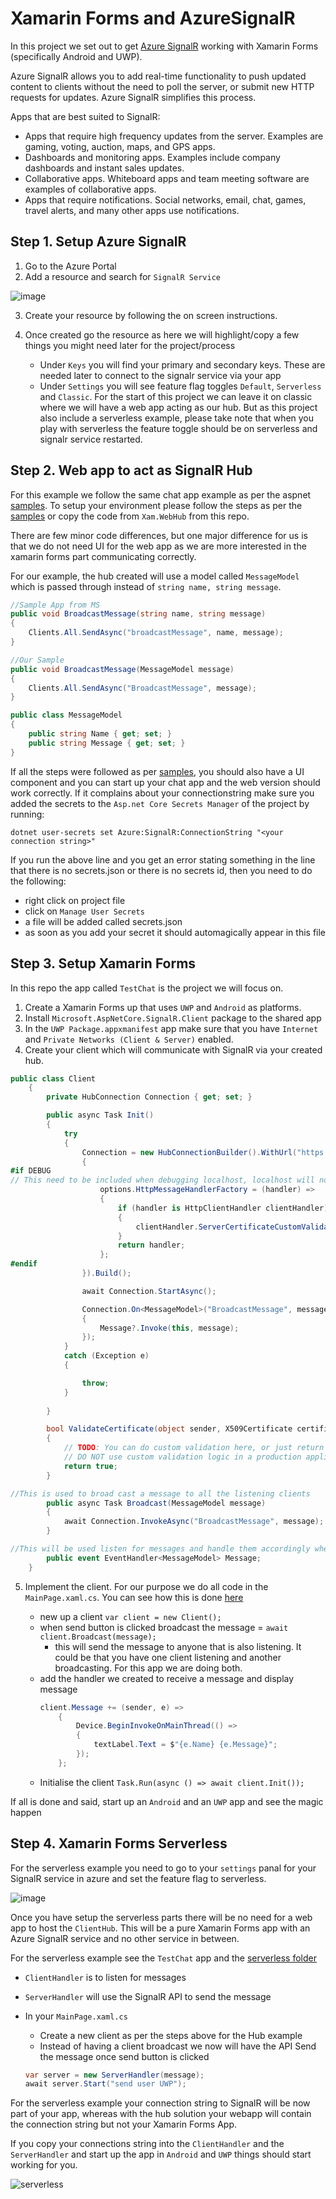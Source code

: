 # Xamarin Forms and AzureSignalR

In this project we set out to get [Azure SignalR](https://azure.microsoft.com/en-us/services/signalr-service/) working with Xamarin Forms (specifically Android and UWP). 

Azure SignalR allows you to add real-time functionality to push updated content to clients without the need to poll the server, or submit new HTTP requests for updates. Azure SignalR simplifies this process.

Apps that are best suited to SignalR:

- Apps that require high frequency updates from the server. Examples are gaming, voting, auction, maps, and GPS apps.
- Dashboards and monitoring apps. Examples include company dashboards and instant sales updates.
- Collaborative apps. Whiteboard apps and team meeting software are examples of collaborative apps.
- Apps that require notifications. Social networks, email, chat, games, travel alerts, and many other apps use notifications.

## Step 1. Setup Azure SignalR
1. Go to the Azure Portal
2. Add a resource and search for `SignalR Service`

![image](https://user-images.githubusercontent.com/17876815/54517871-2aca4600-4963-11e9-8268-6705b5eac4de.png)

3. Create your resource by following the on screen instructions.
4. Once created go the resource as here we will highlight/copy a few things you might need later for the project/process
    
    - Under `Keys` you will find your primary and secondary keys. These are needed later to connect to the signalr service via your app
    - Under `Settings` you will see feature flag toggles `Default`, `Serverless` and `Classic`. For the start of this project we can leave it on classic where we will have a web app acting as our hub. But as this project also include a serverless example, please take note that when you play with serverless the feature toggle should be on serverless and signalr service restarted.

## Step 2. Web app to act as SignalR Hub

For this example we follow the same chat app example as per the aspnet [samples](https://github.com/aspnet/AzureSignalR-samples/tree/master/samples/ChatRoom). To setup your environment please follow the steps as per the [samples](https://github.com/aspnet/AzureSignalR-samples/tree/master/samples/ChatRoom) or copy the code from `Xam.WebHub` from this repo.

There are few minor code differences, but one major difference for us is that we do not need UI for the web app as we are more interested in the xamarin forms part communicating correctly.

For our example, the hub created will use a model called `MessageModel` which is passed through instead of `string name, string message`.

```C#
//Sample App from MS
public void BroadcastMessage(string name, string message)
{
    Clients.All.SendAsync("broadcastMessage", name, message);
}

//Our Sample
public void BroadcastMessage(MessageModel message)
{
    Clients.All.SendAsync("BroadcastMessage", message);
}

public class MessageModel
{
    public string Name { get; set; }
    public string Message { get; set; }
}
```

If all the steps were followed as per [samples](https://github.com/aspnet/AzureSignalR-samples/tree/master/samples/ChatRoom), you should also have a UI component and you can start up your chat app and the web version should work correctly. If it complains about your connectionstring make sure you added the secrets to the `Asp.net Core Secrets Manager` of the project by running:

```
dotnet user-secrets set Azure:SignalR:ConnectionString "<your connection string>"
```

If you run the above line and you get an error stating something in the line that there is no secrets.json or there is no secrets id, then you need to do the following:

- right click on project file
- click on `Manage User Secrets`
- a file will be added called secrets.json
- as soon as you add your secret it should automagically appear in this file

## Step 3. Setup Xamarin Forms
In this repo the app called `TestChat` is the project we will focus on.

1. Create a Xamarin Forms up that uses `UWP` and `Android` as platforms. 
2. Install `Microsoft.AspNetCore.SignalR.Client` package to the shared app
3. In the `UWP Package.appxmanifest` app make sure that you have `Internet` and `Private Networks (Client & Server)` enabled.
4. Create your client which will communicate with SignalR via your created hub.
 
```C#
public class Client
    {
        private HubConnection Connection { get; set; }

        public async Task Init()
        {
            try
            {
                Connection = new HubConnectionBuilder().WithUrl("https://localhost:44333/clienthub", options =>
                {
#if DEBUG
// This need to be included when debugging localhost, localhost will not work without this snippet if tested on https, you can also switch off Enable SSL in the web app which will allow localhost testing on http.
                    options.HttpMessageHandlerFactory = (handler) =>
                    {
                        if (handler is HttpClientHandler clientHandler)
                        {
                            clientHandler.ServerCertificateCustomValidationCallback = ValidateCertificate;
                        }
                        return handler;
                    };
#endif
                }).Build();

                await Connection.StartAsync();

                Connection.On<MessageModel>("BroadcastMessage", message=> 
                {
                    Message?.Invoke(this, message);
                });
            }
            catch (Exception e)
            {

                throw;
            }
            
        }

        bool ValidateCertificate(object sender, X509Certificate certificate, X509Chain chain, SslPolicyErrors sslPolicyErrors)
        {
            // TODO: You can do custom validation here, or just return true to always accept the certificate.
            // DO NOT use custom validation logic in a production application as it is insecure.
            return true;
        }

//This is used to broad cast a message to all the listening clients
        public async Task Broadcast(MessageModel message)
        {
            await Connection.InvokeAsync("BroadcastMessage", message);
        }

//This will be used listen for messages and handle them accordingly when received
        public event EventHandler<MessageModel> Message;
    }

```

5. Implement the client. For our purpose we do all code in the `MainPage.xaml.cs`. You can see how this is done [here](https://github.com/laurent-greyling/Xam.AzureSignalR/blob/master/TestChat/TestChat/MainPage.xaml.cs)

    - new up a client `var client = new Client();`
    - when send button is clicked broadcast the message = `await client.Broadcast(message);`
        - this will send the message to anyone that is also listening. It could be that you have one client listening and another broadcasting. For this app we are doing both.
    - add the handler we created to receive a message and display message
        ```c#
        client.Message += (sender, e) =>
            {
                Device.BeginInvokeOnMainThread(() =>
                {
                    textLabel.Text = $"{e.Name} {e.Message}";
                });
            };
        ```
    - Initialise the client `Task.Run(async () => await client.Init());`

If all is done and said, start up an `Android` and an `UWP` app and see the magic happen

## Step 4. Xamarin Forms Serverless

For the serverless example you need to go to your `settings` panal for your SignalR service in azure and set the feature flag to serverless.

![image](https://user-images.githubusercontent.com/17876815/54532903-45afb100-4989-11e9-85cd-b04b6b2c7f78.png)

Once you have setup the serverless parts there will be no need for a web app to host the `ClientHub`. This will be a pure Xamarin Forms app with an Azure SignalR service and no other service in between.

For the serverless example see the `TestChat` app and the [serverless folder](https://github.com/laurent-greyling/Xam.AzureSignalR/tree/master/TestChat/TestChat)

- `ClientHandler` is to listen for messages
- `ServerHandler` will use the SignalR API to send the message
- In your `MainPage.xaml.cs` 
    - Create a new client as per the steps above for the Hub example
    - Instead of having a client broadcast we now will have the API Send the message once send button is clicked

    ```C#
    var server = new ServerHandler(message);
    await server.Start("send user UWP");    
    ```

For the serverless example your connection string to SignalR will be now part of your app, whereas with the hub solution your webapp will contain the connection string but not your Xamarin Forms App.

If you copy your connections string into the `ClientHandler` and the `ServerHandler` and start up the app in `Android` and `UWP` things should start working for you.

![serverless](https://user-images.githubusercontent.com/17876815/54533546-bc997980-498a-11e9-87db-9fd73976fd09.gif)

